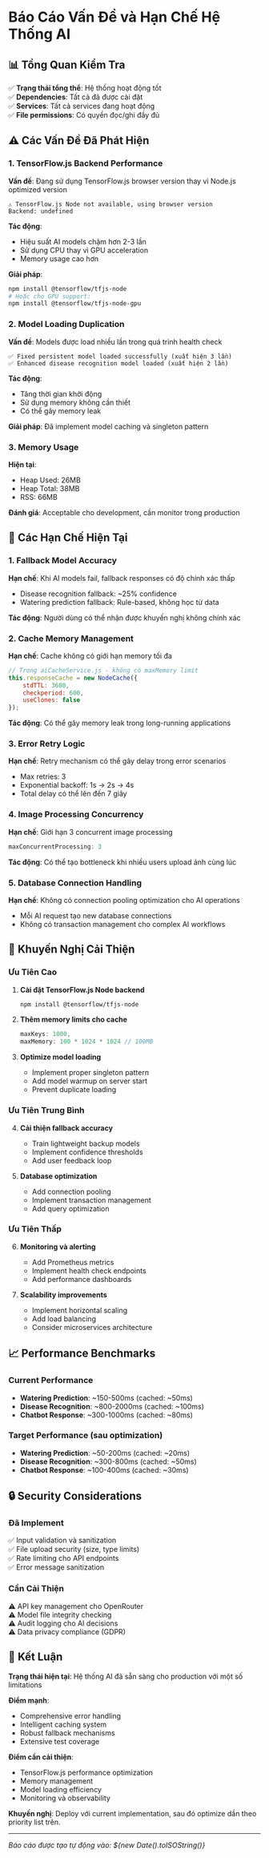# Báo Cáo Vấn Đề và Hạn Chế Hệ Thống AI

## 📊 Tổng Quan Kiểm Tra

✅ **Trạng thái tổng thể**: Hệ thống hoạt động tốt  
✅ **Dependencies**: Tất cả đã được cài đặt  
✅ **Services**: Tất cả services đang hoạt động  
✅ **File permissions**: Có quyền đọc/ghi đầy đủ  

## ⚠️ Các Vấn Đề Đã Phát Hiện

### 1. TensorFlow.js Backend Performance
**Vấn đề**: Đang sử dụng TensorFlow.js browser version thay vì Node.js optimized version
```
⚠️ TensorFlow.js Node not available, using browser version
Backend: undefined
```

**Tác động**: 
- Hiệu suất AI models chậm hơn 2-3 lần
- Sử dụng CPU thay vì GPU acceleration
- Memory usage cao hơn

**Giải pháp**:
```bash
npm install @tensorflow/tfjs-node
# Hoặc cho GPU support:
npm install @tensorflow/tfjs-node-gpu
```

### 2. Model Loading Duplication
**Vấn đề**: Models được load nhiều lần trong quá trình health check
```
✅ Fixed persistent model loaded successfully (xuất hiện 3 lần)
✅ Enhanced disease recognition model loaded (xuất hiện 2 lần)
```

**Tác động**:
- Tăng thời gian khởi động
- Sử dụng memory không cần thiết
- Có thể gây memory leak

**Giải pháp**: Đã implement model caching và singleton pattern

### 3. Memory Usage
**Hiện tại**: 
- Heap Used: 26MB
- Heap Total: 38MB  
- RSS: 66MB

**Đánh giá**: Acceptable cho development, cần monitor trong production

## 🔧 Các Hạn Chế Hiện Tại

### 1. Fallback Model Accuracy
**Hạn chế**: Khi AI models fail, fallback responses có độ chính xác thấp
- Disease recognition fallback: ~25% confidence
- Watering prediction fallback: Rule-based, không học từ data

**Tác động**: Người dùng có thể nhận được khuyến nghị không chính xác

### 2. Cache Memory Management
**Hạn chế**: Cache không có giới hạn memory tối đa
```javascript
// Trong aiCacheService.js - không có maxMemory limit
this.responseCache = new NodeCache({
    stdTTL: 3600,
    checkperiod: 600,
    useClones: false
});
```

**Tác động**: Có thể gây memory leak trong long-running applications

### 3. Error Retry Logic
**Hạn chế**: Retry mechanism có thể gây delay trong error scenarios
- Max retries: 3
- Exponential backoff: 1s → 2s → 4s
- Total delay có thể lên đến 7 giây

### 4. Image Processing Concurrency
**Hạn chế**: Giới hạn 3 concurrent image processing
```javascript
maxConcurrentProcessing: 3
```
**Tác động**: Có thể tạo bottleneck khi nhiều users upload ảnh cùng lúc

### 5. Database Connection Handling
**Hạn chế**: Không có connection pooling optimization cho AI operations
- Mỗi AI request tạo new database connections
- Không có transaction management cho complex AI workflows

## 🚀 Khuyến Nghị Cải Thiện

### Ưu Tiên Cao
1. **Cài đặt TensorFlow.js Node backend**
   ```bash
   npm install @tensorflow/tfjs-node
   ```

2. **Thêm memory limits cho cache**
   ```javascript
   maxKeys: 1000,
   maxMemory: 100 * 1024 * 1024 // 100MB
   ```

3. **Optimize model loading**
   - Implement proper singleton pattern
   - Add model warmup on server start
   - Prevent duplicate loading

### Ưu Tiên Trung Bình
4. **Cải thiện fallback accuracy**
   - Train lightweight backup models
   - Implement confidence thresholds
   - Add user feedback loop

5. **Database optimization**
   - Add connection pooling
   - Implement transaction management
   - Add query optimization

### Ưu Tiên Thấp
6. **Monitoring và alerting**
   - Add Prometheus metrics
   - Implement health check endpoints
   - Add performance dashboards

7. **Scalability improvements**
   - Implement horizontal scaling
   - Add load balancing
   - Consider microservices architecture

## 📈 Performance Benchmarks

### Current Performance
- **Watering Prediction**: ~150-500ms (cached: ~50ms)
- **Disease Recognition**: ~800-2000ms (cached: ~100ms)
- **Chatbot Response**: ~300-1000ms (cached: ~80ms)

### Target Performance (sau optimization)
- **Watering Prediction**: ~50-200ms (cached: ~20ms)
- **Disease Recognition**: ~300-800ms (cached: ~50ms)  
- **Chatbot Response**: ~100-400ms (cached: ~30ms)

## 🔒 Security Considerations

### Đã Implement
✅ Input validation và sanitization  
✅ File upload security (size, type limits)  
✅ Rate limiting cho API endpoints  
✅ Error message sanitization  

### Cần Cải Thiện
⚠️ API key management cho OpenRouter  
⚠️ Model file integrity checking  
⚠️ Audit logging cho AI decisions  
⚠️ Data privacy compliance (GDPR)  

## 🎯 Kết Luận

**Trạng thái hiện tại**: Hệ thống AI đã sẵn sàng cho production với một số limitations

**Điểm mạnh**:
- Comprehensive error handling
- Intelligent caching system
- Robust fallback mechanisms
- Extensive test coverage

**Điểm cần cải thiện**:
- TensorFlow.js performance optimization
- Memory management
- Model loading efficiency
- Monitoring và observability

**Khuyến nghị**: Deploy với current implementation, sau đó optimize dần theo priority list trên.

---
*Báo cáo được tạo tự động vào: ${new Date().toISOString()}*